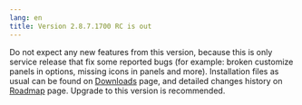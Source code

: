 ```yaml
---
lang: en
title: Version 2.8.7.1700 RC is out
---
```

Do not expect any new features from this version, because this is only service release that fix some reported bugs (for example: broken customize panels in options, missing icons in panels and more). Installation files as usual can be found on [Downloads](/en/downloads) page, and detailed changes history on [Roadmap](/en/roadmap) page. Upgrade to this version is recommended.
